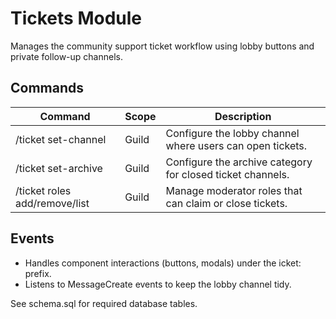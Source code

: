 # Tickets Module

Manages the community support ticket workflow using lobby buttons and private follow-up channels.

## Commands
| Command | Scope | Description |
|---------|-------|-------------|
| /ticket set-channel | Guild | Configure the lobby channel where users can open tickets. |
| /ticket set-archive | Guild | Configure the archive category for closed ticket channels. |
| /ticket roles add/remove/list | Guild | Manage moderator roles that can claim or close tickets. |

## Events
- Handles component interactions (buttons, modals) under the 	icket: prefix.
- Listens to MessageCreate events to keep the lobby channel tidy.

See schema.sql for required database tables.

